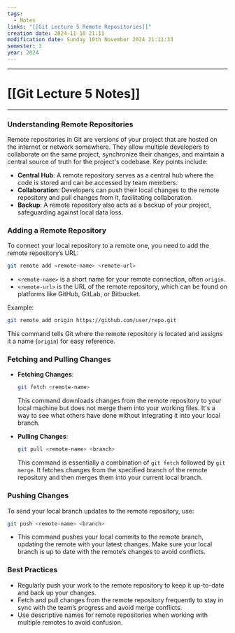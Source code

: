 ```yaml
---
tags:
  - Notes
links: "[[Git Lecture 5 Remote Repositories]]"
creation date: 2024-11-10 21:11
modification date: Sunday 10th November 2024 21:11:33
semester: 3
year: 2024
---
```



---
# [[Git Lecture 5 Notes]]

---



### Understanding Remote Repositories
Remote repositories in Git are versions of your project that are hosted on the internet or network somewhere. They allow multiple developers to collaborate on the same project, synchronize their changes, and maintain a central source of truth for the project's codebase. Key points include:

- **Central Hub**: A remote repository serves as a central hub where the code is stored and can be accessed by team members.
- **Collaboration**: Developers can push their local changes to the remote repository and pull changes from it, facilitating collaboration.
- **Backup**: A remote repository also acts as a backup of your project, safeguarding against local data loss.

### Adding a Remote Repository
To connect your local repository to a remote one, you need to add the remote repository’s URL:

```bash
git remote add <remote-name> <remote-url>
```

- `<remote-name>` is a short name for your remote connection, often `origin`.
- `<remote-url>` is the URL of the remote repository, which can be found on platforms like GitHub, GitLab, or Bitbucket.

Example:
```bash
git remote add origin https://github.com/user/repo.git
```

This command tells Git where the remote repository is located and assigns it a name (`origin`) for easy reference.

### Fetching and Pulling Changes
- **Fetching Changes**:
  ```bash
  git fetch <remote-name>
  ```
  This command downloads changes from the remote repository to your local machine but does not merge them into your working files. It's a way to see what others have done without integrating it into your local branch.

- **Pulling Changes**:
  ```bash
  git pull <remote-name> <branch>
  ```
  This command is essentially a combination of `git fetch` followed by `git merge`. It fetches changes from the specified branch of the remote repository and then merges them into your current local branch.

### Pushing Changes
To send your local branch updates to the remote repository, use:

```bash
git push <remote-name> <branch>
```

- This command pushes your local commits to the remote branch, updating the remote with your latest changes. Make sure your local branch is up to date with the remote’s changes to avoid conflicts.

### Best Practices
- Regularly push your work to the remote repository to keep it up-to-date and back up your changes.
- Fetch and pull changes from the remote repository frequently to stay in sync with the team’s progress and avoid merge conflicts.
- Use descriptive names for remote repositories when working with multiple remotes to avoid confusion.
